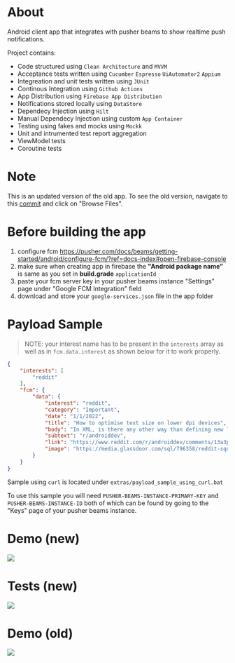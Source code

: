 # About
Android client app that integrates with pusher beams to show realtime push notifications.

Project contains:
- Code structured using `Clean Architecture` and `MVVM`
- Acceptance tests written using `Cucumber` `Espresso` `UiAutomator2` `Appium`
- Integreation and unit tests written using `JUnit`
- Continous Integration using `Github Actions`
- App Distribution using `Firebase App Distribution`
- Notifications stored locally using `DataStore`
- Dependecy Injection using `Hilt`
- Manual Dependecy Injection using custom `App Container`
- Testing using fakes and mocks using `Mockk`
- Unit and intrumented test report aggregation
- ViewModel tests
- Coroutine tests

# Note
This is an updated version of the old app. To see the old version, navigate to this [commit](https://github.com/syedahmedjamil/pushier/commit/ea7f30f8890fba63ff5571d64c3dffbe08dd9bfd) and click on "Browse Files".

#  Before building the app
1. configure fcm https://pusher.com/docs/beams/getting-started/android/configure-fcm/?ref=docs-index#open-firebase-console
2. make sure when creating app in firebase the **"Android package name"** is same as you set in **build.grade** `applicationId`
3. paste your fcm server key in your pusher beams instance "Settings" page under "Google FCM Integration" field
4. download and store your `google-services.json` file in the app folder

# Payload Sample
> NOTE: your interest name has to be present in the `interests` array as well as in `fcm.data.interest` as shown below for it to work properly.
```json
{
    "interests": [
        "reddit"
    ],
    "fcm": {
        "data": {
            "interest": "reddit",
            "category": "Important",
            "date": "1/1/2022",
            "title": "How to optimise text size on lower dpi devices",
            "body": "In XML, is there any other way than defining new layouts files for different dpi devices just to handle text sizes as it completely messes up the entire layout if not handled properly?",
            "subtext": "r/androiddev",
            "link": "https://www.reddit.com/r/androiddev/comments/13a3p1c/how_to_optimise_text_size_on_lower_dpi_devices",
            "image": "https://media.glassdoor.com/sql/796358/reddit-squarelogo-1490630845152.png"
        }
    }
}
```
Sample using `curl` is located under `extras/payload_sample_using_curl.bat`

To use this sample you will need `PUSHER-BEAMS-INSTANCE-PRIMARY-KEY` and `PUSHER-BEAMS-INSTANCE-ID` both of which can be found by going to the "Keys" page of your pusher beams instance.

# Demo (new)
![](https://github.com/syedahmedjamil/pushier/blob/main/extras/demo_new.gif)

# Tests (new)
![](https://github.com/syedahmedjamil/pushier/blob/main/extras/tests.gif)

# Demo (old)
![](https://github.com/syedahmedjamil/pushier/blob/main/extras/demo.gif)
